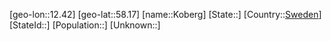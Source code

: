 ﻿---
location: [58.17,12.42]
type: City
tags:
- geo/City


SpocWebEntityId: 31521
isDeleted: false
confidential: public

---
[geo-lon::12.42]
[geo-lat::58.17]
[name::Koberg]
[State::]
[Country::[Sweden](geo/Continent/Europe/Sweden.md)]
[StateId::]
[Population::]
[Unknown::]

